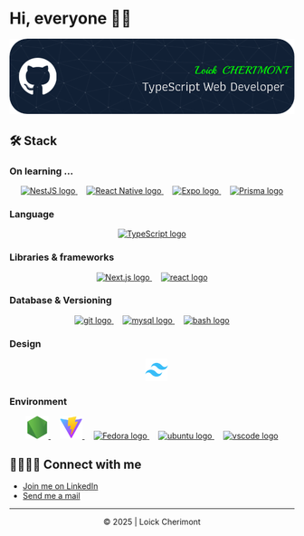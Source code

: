 # Hi, everyone 👋🏾

![Header](./github-header-image.png)
<!--## 👨🏾‍💻 About me
<!-- @todo : Write a short description on me
I discovered this field 5 years ago, and now I continue to learn to become a specialist in web development.  

My favorite tools are part of the JavaScript ecosystem, and since 2022, I've been using Go as my new back-end language, but that's not all ...-->


## 🛠️ Stack

### On learning ...
<div align="center">
<!--     <a href="https://devicons.railway.com/i/mongodb.svg" title="MongoDB" >
        <img src="https://devicons.railway.com/i/mongodb.svg" height="40" alt="MongoDB logo"  />
    </a> -->
    <a href="https://nestjs.com/" title="NestJS, Node.js framework">
        <img src="https://cdn.jsdelivr.net/gh/devicons/devicon@latest/icons/nestjs/nestjs-original.svg" height="40" alt="NestJS logo"  />
    </a>
    <img width="12" />
    <a href="https://reactnative.dev/" title="React Native">
        <img src="https://cdn.jsdelivr.net/gh/devicons/devicon/icons/react/react-original.svg" height="40" alt="React Native logo"/>
    </a>
    <img width="12" />
<!--     <a href="https://expressjs.com/" title="Express.js, Node.js web application framework">
        <img src="https://img.icons8.com/?size=100&id=2ZOaTclOqD4q&format=png&color=000000" height="40" alt="Express logo"  />
    </a> -->
    <a href="https://expo.dev/" title="Expo, framework for Mobile App Development">
        <img src="#" height="40" alt="Expo logo"  />
    </a>
    <img width="12" />
    <a href="https://www.prisma.io/orm" title="Prisma, TypeScript ORM">
        <img src="https://cdn.jsdelivr.net/gh/devicons/devicon@latest/icons/prisma/prisma-original.svg" height="40" alt="Prisma logo"  />
    </a>
</div>




### Language

<!--#### Primary -->
<div align="center">  
    <!--<a href="https://developer.mozilla.org/en-US/docs/Web/JavaScript" title="JavaScript"><img src="https://cdn.jsdelivr.net/gh/devicons/devicon/icons/javascript/javascript-original.svg" height="40" alt="JavaScript logo"/></a>
  <img width="12" />-->
      <a href="https://www.typescriptlang.org/" title="TypeScript">
          <img src="https://cdn.jsdelivr.net/gh/devicons/devicon/icons/typescript/typescript-original.svg" height="40" alt="TypeScript logo"/>
      </a>
    <!--<img width="12" />
    <a href="https://go.dev/" title="GO"><img src="https://cdn.jsdelivr.net/gh/devicons/devicon/icons/go/go-original.svg" height="40" alt="go logo"/></a>
    <img width="12" />-->
</div>

<!--#### Secondary-->
<!--<div align="center">-->
 <!--<a href="https://www.php.net/" title="PHP"><img src="https://cdn.jsdelivr.net/gh/devicons/devicon/icons/php/php-original.svg" height="40" alt="php logo"/>
  </a>
  <img width="12" />-->
   <!--<a href="https://www.python.org/"><img src="https://cdn.jsdelivr.net/gh/devicons/devicon/icons/python/python-original.svg" height="40" alt="php logo" title="Python"/>
  </a>-->
<!--
  <img width="12" />
  <a href="https://docs.oracle.com/en/java/javase/21/" title="Java">
    <img src="https://cdn.jsdelivr.net/gh/devicons/devicon/icons/java/java-original.svg" height="40" alt="Java logo"/>
  </a>
</div>-->

### Libraries & frameworks

<div align="center">
<!--     <a href="https://vuejs.org/" title="Vue 3">
        <img src="https://github.com/devicons/devicon/blob/v2.16.0/icons/vuejs/vuejs-original.svg" height="40" alt="vue logo"/>
    </a> -->
    <a href="https://nextjs.org/" title="Next.js, React Framework">
        <img src="https://cdn.jsdelivr.net/gh/devicons/devicon@latest/icons/nextjs/nextjs-original.svg" height="40" alt="Next.js logo"/>
    </a>
    <img width="12" />
    <a href="https://react.dev" title="React 18">
        <img src="https://cdn.jsdelivr.net/gh/devicons/devicon/icons/react/react-original.svg" height="40" alt="react logo"/>
    </a>
<!--     <img width="12" />
    <a href="https://gin-gonic.com/" title="Gin Web Framework">
        <img src="https://github.com/gin-gonic/logo/blob/master/color.png" height="40" alt="Gin logo"  />
    </a>
    <img width="12" />
    <a href="https://gofiber.io/" title="Fiber, an Express-inspired web framework written in Go">
        <img src="https://raw.githubusercontent.com/gofiber/docs/master/static/img/logo.svg" height="40" alt="Fiber logo"  />
    </a> -->
</div>

<!--### Utils -->

### Database & Versioning
<div align="center">
    <a href="https://git-scm.com/" title="Git">
    <img src="https://cdn.jsdelivr.net/gh/devicons/devicon/icons/git/git-original.svg" height="40" alt="git logo"  />
  </a>
  <img width="12" />
  <a href="https://www.mysql.com/" title="MySQL">
    <img src="https://cdn.jsdelivr.net/gh/devicons/devicon/icons/mysql/mysql-original.svg" height="40" alt="mysql logo"  />
  </a>
  <img width="12" />
    <!--<a href="https://www.sqlite.org/" title="SQLite">
    <img src="https://cdn.jsdelivr.net/gh/devicons/devicon/icons/sqlite/sqlite-original.svg" height="40" alt="mysql logo"  />
  </a>
  <img width="12" />-->
  <a href="https://www.gnu.org/software/bash/" title="Bash">
    <img src="https://cdn.jsdelivr.net/gh/devicons/devicon/icons/bash/bash-original.svg" height="40" alt="bash logo"  />
  </a>
</div>

### Design 
<div align="center">
  <!--<a href="https://getbootstrap.com/" title="Bootstrap 5">
    <img src="https://cdn.jsdelivr.net/gh/devicons/devicon/icons/bootstrap/bootstrap-original.svg" height="40" alt="Bootstrap logo"  />
  </a>-->
  <img width="12" />
  <a href="https://tailwindcss.com/" title="Tailwind CSS">
    <img src="https://github.com/devicons/devicon/blob/v2.16.0/icons/tailwindcss/tailwindcss-original.svg" height="40" alt="Tailwind CSS logo"  />
  </a><!--
<img width="12" />
  <a href="https://sass-lang.com/" title="Sass">
    <img src="https://github.com/devicons/devicon/blob/v2.16.0/icons/sass/sass-original.svg" height="40" alt="Sass logo"/>
  </a>-->
</div>

### Environment 
<div align="center">
  <a href="https://nodejs.org/en" title="Node.js">
    <img src="https://github.com/devicons/devicon/blob/v2.16.0/icons/nodejs/nodejs-original.svg" height="40" alt="Node.js logo"  />
  </a>
    <img width="12" />
    <a href="https://vite.dev/" title="Vite">
    <img src="https://github.com/devicons/devicon/blob/v2.16.0/icons/vitejs/vitejs-original.svg" height="40" alt="Vite logo"  />
  </a>
    <img width="12" />
  <a href="https://fedoraproject.org/" title="Fedora 41">
    <img src="https://cdn.jsdelivr.net/gh/devicons/devicon/icons/fedora/fedora-original.svg" height="40" alt="Fedora logo"  />
  </a>
  <img width="12" />
  <!--<a href="https://www.microsoft.com/fr-fr/windows?msockid=34f25a4981066e650d814ece80006f17" title="Windows 10/11">
    <img src="https://cdn.jsdelivr.net/gh/devicons/devicon/icons/windows8/windows8-original.svg" height="40" alt="Windows logo"  />
  </a>
  <img width="12" />
  -->
  <a href="https://ubuntu.com/" title="Ubuntu">
    <img src="https://cdn.jsdelivr.net/gh/devicons/devicon/icons/ubuntu/ubuntu-plain.svg" height="40" alt="ubuntu logo"  />
  </a>
  <img width="12" />
  <a href="https://code.visualstudio.com/" title="Visual Studio Code">
    <img src="https://cdn.jsdelivr.net/gh/devicons/devicon/icons/vscode/vscode-original.svg" height="40" alt="vscode logo"  />
  </a>
    <!--
  <img width="12" />
    <a href="https://netbeans.apache.org/front/main/index.html" title="Apache Netbeans IDE 23">
    <img src="https://img.icons8.com/?size=100&id=4djt356tq8UO&format=png&color=000000" height="40" alt="Netbeans logo"/>
  </a>
  <img width="12" />-->
</div>

<!--<h2 align="center"></h2>-->
## 🫱🏿‍🫲🏽 Connect with me 

- [Join me on LinkedIn](https://www.linkedin.com/in/loickcherimont)
- [Send me a mail](mailto:loickcherimont@gmail.com)

---
<p align="center">&copy; 2025 | Loick Cherimont</p>
